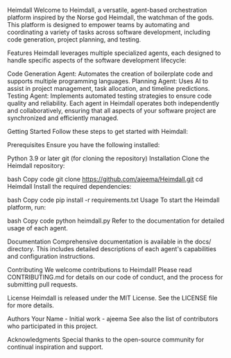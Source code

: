 Heimdall
Welcome to Heimdall, a versatile, agent-based orchestration platform inspired by the Norse god Heimdall, the watchman of the gods. This platform is designed to empower teams by automating and coordinating a variety of tasks across software development, including code generation, project planning, and testing.

Features
Heimdall leverages multiple specialized agents, each designed to handle specific aspects of the software development lifecycle:

Code Generation Agent: Automates the creation of boilerplate code and supports multiple programming languages.
Planning Agent: Uses AI to assist in project management, task allocation, and timeline predictions.
Testing Agent: Implements automated testing strategies to ensure code quality and reliability.
Each agent in Heimdall operates both independently and collaboratively, ensuring that all aspects of your software project are synchronized and efficiently managed.

Getting Started
Follow these steps to get started with Heimdall:

Prerequisites
Ensure you have the following installed:

Python 3.9 or later
git (for cloning the repository)
Installation
Clone the Heimdall repository:

bash
Copy code
git clone https://github.com/ajeema/Heimdall.git
cd Heimdall
Install the required dependencies:

bash
Copy code
pip install -r requirements.txt
Usage
To start the Heimdall platform, run:

bash
Copy code
python heimdall.py
Refer to the documentation for detailed usage of each agent.

Documentation
Comprehensive documentation is available in the docs/ directory. This includes detailed descriptions of each agent's capabilities and configuration instructions.

Contributing
We welcome contributions to Heimdall! Please read CONTRIBUTING.md for details on our code of conduct, and the process for submitting pull requests.

License
Heimdall is released under the MIT License. See the LICENSE file for more details.

Authors
Your Name - Initial work - ajeema
See also the list of contributors who participated in this project.

Acknowledgments
Special thanks to the open-source community for continual inspiration and support.
